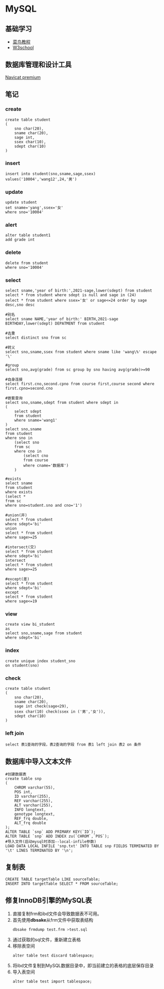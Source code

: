 # MySQL

## 基础学习

* [菜鸟教程](https://www.runoob.com/mysql/mysql-tutorial.html)  
* [W3school](https://www.w3school.com.cn/sql/index.asp)

## 数据库管理和设计工具

[Navicat premium](https://www.cnblogs.com/sq1995liu/p/12671331.html)

## 笔记

### create
```mysql
create table student
(
	sno char(20),
	sname char(20),
	sage int,
	ssex char(10),
	sdept char(10)
)
```

### insert
```mysql
insert into student(sno,sname,sage,ssex)
values('10004','wang12',24,'男')
```

### update
```mysql
update student
set sname='yang',ssex='女'
where sno='10004'
```

### alert
```
alter table student1
add grade int
```

### delete
```mysql
delete from student
where sno='10004'
```

### select
```mysql
select sname,'year of birth:',2021-sage,lower(sdept) from student
select * from student where sdept is null and sage in (24)
select * from student where ssex='女' or sage<=24 order by sage desc,sno desc

#别名
select sname NAME,'year of birth:' BIRTH,2021-sage BIRTHDAY,lower(sdept) DEPATMENT from student

#去重
select distinct sno from sc

#转义
select sno,sname,ssex from student where sname like 'wang\%' escape '\'

#group
select sno,avg(grade) from sc group by sno having avg(grade)>=90

#自身连接
select first.cno,second.cpno from course first,course second where first.cpno=second.cno

#嵌套查询
select sno,sname,sdept from student where sdept in 
(
	select sdept
	from student
	where sname='wang1'
)
select sno,sname
from student
where sno in
	(select sno
	from sc
	where cno in
		(select cno
		from course
		where cname='数据库')
	)

#exists
select sname
from student
where exists
(select *
from sc
where sno=student.sno and cno='1')

#union(并)
select * from student
where sdept='bi'
union
select * from student
where sage>=25

#intersect(交)
select * from student
where sdept='bi'
intersect
select * from student
where sage>=25

#except(差)
select * from student
where sdept='bi'
except
select * from student
where sage<=19
```

### view
```mysql
create view bi_student
as
select sno,sname,sage from student
where sdept='bi'
```

### index
```mysql
create unique index student_sno
on student(sno)
```

### check
```mysql
create table student
(
	sno char(20),
	sname char(20),
	sage int check(sage<29),
	ssex char(10) check(ssex in ('男','女')),
	sdept char(10)
)
```

### left join
```mysql
select 表1查询的字段，表2查询的字段 from 表1 left join 表2 on 条件
```

## 数据库中导入文本文件
```MySQL
#创建数据表
create table snp
(
    CHROM varchar(55),
    POS int,
    ID varchar(255),
    REF varchar(255),
    ALT varchar(255),
    INFO longtext,
    genotype longtext,
    REF_frq double,
    ALT_frq double
);
ALTER TABLE `snp` ADD PRIMARY KEY(`ID`);
ALTER TABLE `snp` ADD INDEX zu(`CHROM`,`POS`);
#导入文件(启动mysql时添加--local-infile参数)
LOAD DATA LOCAL INFILE 'snp.txt' INTO TABLE snp FIELDS TERMINATED BY '\t' LINES TERMINATED BY '\n';
```

## 复制表
```mysql
CREATE TABLE targetTable LIKE sourceTable;
INSERT INTO targetTable SELECT * FROM sourceTable;
```

## 修复InnoDB引擎的MySQL表

1. 直接复制frm和ibd文件会导致数据表不可用。
2. 首先使用**dbsake**从frm文件中获取表结构
   ```bash
   dbsake frmdump test.frm >test.sql
   ```
3. 通过获取的sql文件，重新建立表格
4. 移除表空间
   ```mysql
   alter table test discard tablespace;
   ```
5. 将ibd文件复制到MySQL数据目录中，即当前建立的表格的底层保存目录
6. 导入表空间
   ```mysql
   alter table test import tablespace;
   ```